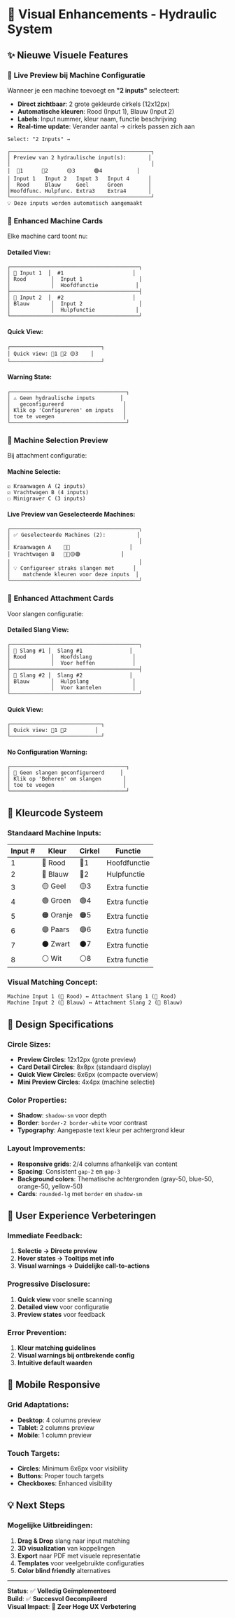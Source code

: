# 🎨 Visual Enhancements - Hydraulic System

## ✨ Nieuwe Visuele Features

### 📍 **Live Preview bij Machine Configuratie**
Wanneer je een machine toevoegt en **"2 inputs"** selecteert:
- **Direct zichtbaar**: 2 grote gekleurde cirkels (12x12px)
- **Automatische kleuren**: Rood (Input 1), Blauw (Input 2)
- **Labels**: Input nummer, kleur naam, functie beschrijving
- **Real-time update**: Verander aantal → cirkels passen zich aan

```
Select: "2 Inputs" →

┌─────────────────────────────────────────────┐
│ Preview van 2 hydraulische input(s):       │
│                                             │
│  🔴1      🔵2      🟡3      🟢4           │
│ Input 1   Input 2   Input 3   Input 4      │
│  Rood     Blauw     Geel      Groen        │
│Hoofdfunc. Hulpfunc. Extra3    Extra4       │
└─────────────────────────────────────────────┘
💡 Deze inputs worden automatisch aangemaakt
```

### 📱 **Enhanced Machine Cards**
Elke machine card toont nu:

#### **Detailed View:**
```
┌─────────────────────────────────────────┐
│ 🔴 Input 1  │  #1                      │
│ Rood        │  Input 1                  │
│             │  Hoofdfunctie            │
├─────────────────────────────────────────┤
│ 🔵 Input 2  │  #2                      │
│ Blauw       │  Input 2                  │
│             │  Hulpfunctie             │
└─────────────────────────────────────────┘
```

#### **Quick View:**
```
┌─────────────────────────────┐
│ Quick view: 🔴1 🔵2 🟡3    │
└─────────────────────────────┘
```

#### **Warning State:**
```
┌─────────────────────────────────────┐
│ ⚠️ Geen hydraulische inputs        │
│   geconfigureerd                   │
│ Klik op 'Configureren' om inputs   │
│ toe te voegen                      │
└─────────────────────────────────────┘
```

### 🔗 **Machine Selection Preview**
Bij attachment configuratie:

#### **Machine Selectie:**
```
☑️ Kraanwagen A (2 inputs)
☑️ Vrachtwagen B (4 inputs)
☐ Minigraver C (3 inputs)
```

#### **Live Preview van Geselecteerde Machines:**
```
┌─────────────────────────────────────────┐
│ ✅ Geselecteerde Machines (2):          │
│                                         │
│ Kraanwagen A    🔴🔵                   │
│ Vrachtwagen B   🔴🔵🟡🟢             │
│                                         │
│ 💡 Configureer straks slangen met      │
│    matchende kleuren voor deze inputs  │
└─────────────────────────────────────────┘
```

### 🛞 **Enhanced Attachment Cards**
Voor slangen configuratie:

#### **Detailed Slang View:**
```
┌─────────────────────────────────────────┐
│ 🔴 Slang #1 │  Slang #1               │
│ Rood        │  Hoofdslang             │
│             │  Voor heffen            │
├─────────────────────────────────────────┤
│ 🔵 Slang #2 │  Slang #2               │
│ Blauw       │  Hulpslang              │
│             │  Voor kantelen          │
└─────────────────────────────────────────┘
```

#### **Quick View:**
```
┌─────────────────────────────┐
│ Quick view: 🔴1 🔵2         │
└─────────────────────────────┘
```

#### **No Configuration Warning:**
```
┌─────────────────────────────────────┐
│ 🔧 Geen slangen geconfigureerd     │
│ Klik op 'Beheren' om slangen       │
│ toe te voegen                      │
└─────────────────────────────────────┘
```

## 🎯 **Kleurcode Systeem**

### **Standaard Machine Inputs:**
| Input # | Kleur    | Cirkel | Functie        |
|---------|----------|--------|----------------|
| 1       | 🔴 Rood   | 🔴1    | Hoofdfunctie   |
| 2       | 🔵 Blauw  | 🔵2    | Hulpfunctie    |
| 3       | 🟡 Geel   | 🟡3    | Extra functie  |
| 4       | 🟢 Groen  | 🟢4    | Extra functie  |
| 5       | 🟠 Oranje | 🟠5    | Extra functie  |
| 6       | 🟣 Paars  | 🟣6    | Extra functie  |
| 7       | ⚫ Zwart  | ⚫7    | Extra functie  |
| 8       | ⚪ Wit    | ⚪8    | Extra functie  |

### **Visual Matching Concept:**
```
Machine Input 1 (🔴 Rood) ↔ Attachment Slang 1 (🔴 Rood)
Machine Input 2 (🔵 Blauw) ↔ Attachment Slang 2 (🔵 Blauw)
```

## 📏 **Design Specifications**

### **Circle Sizes:**
- **Preview Circles**: 12x12px (grote preview)
- **Card Detail Circles**: 8x8px (standaard display)
- **Quick View Circles**: 6x6px (compacte overview)
- **Mini Preview Circles**: 4x4px (machine selectie)

### **Color Properties:**
- **Shadow**: `shadow-sm` voor depth
- **Border**: `border-2 border-white` voor contrast
- **Typography**: Aangepaste text kleur per achtergrond kleur

### **Layout Improvements:**
- **Responsive grids**: 2/4 columns afhankelijk van content
- **Spacing**: Consistent `gap-2` en `gap-3`
- **Background colors**: Thematische achtergronden (gray-50, blue-50, orange-50, yellow-50)
- **Cards**: `rounded-lg` met `border` en `shadow-sm`

## 🚀 **User Experience Verbeteringen**

### **Immediate Feedback:**
1. **Selectie → Directe preview**
2. **Hover states → Tooltips met info**
3. **Visual warnings → Duidelijke call-to-actions**

### **Progressive Disclosure:**
1. **Quick view** voor snelle scanning
2. **Detailed view** voor configuratie
3. **Preview states** voor feedback

### **Error Prevention:**
1. **Kleur matching guidelines**
2. **Visual warnings bij ontbrekende config**
3. **Intuitive default waarden**

## 📱 **Mobile Responsive**

### **Grid Adaptations:**
- **Desktop**: 4 columns preview
- **Tablet**: 2 columns preview  
- **Mobile**: 1 column preview

### **Touch Targets:**
- **Circles**: Minimum 6x6px voor visibility
- **Buttons**: Proper touch targets
- **Checkboxes**: Enhanced visibility

## 💡 **Next Steps**

### **Mogelijke Uitbreidingen:**
1. **Drag & Drop** slang naar input matching
2. **3D visualization** van koppelingen
3. **Export** naar PDF met visuele representatie
4. **Templates** voor veelgebruikte configuraties
5. **Color blind friendly** alternatives

---

**Status**: ✅ **Volledig Geïmplementeerd**  
**Build**: ✅ **Succesvol Gecompileerd**  
**Visual Impact**: 🎨 **Zeer Hoge UX Verbetering** 